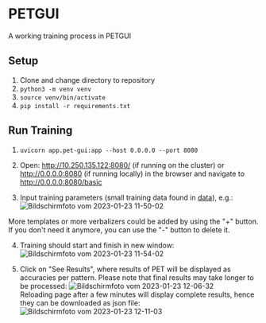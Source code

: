 # PETGUI
A working training process in PETGUI
## Setup
1. Clone and change directory to repository
2. `python3 -m venv venv`
3. `source venv/bin/activate`
4. `pip install -r requirements.txt`
## Run Training
1. `uvicorn app.pet-gui:app --host 0.0.0.0 --port 8080`

2. Open: http://10.250.135.122:8080/ (if running on the cluster) or http://0.0.0.0:8080 (if running locally) in the browser and navigate to http://0.0.0.0:8080/basic

3. Input training parameters (small training data found in [data](/data/yelp_review_polarity_csv.tar.gz)), e.g.: ![Bildschirmfoto vom 2023-01-23 11-50-02](https://user-images.githubusercontent.com/47433679/214032245-2f29ddd4-2bb5-4238-82eb-e311fd44e2a3.png)

More templates or more verbalizers could be added by using the "+" button. If you don't need it anymore, you can use the "-" button to delete it.  

4. Training should start and finish in new window: ![Bildschirmfoto vom 2023-01-23 11-54-02](https://user-images.githubusercontent.com/47433679/214032285-5865ae18-8924-4aae-bfaf-fd59d03a0ec3.png)

5. Click on "See Results", where results of PET will be displayed as accuracies per pattern. Please note that final results may take longer to be processed: ![Bildschirmfoto vom 2023-01-23 12-06-32](https://user-images.githubusercontent.com/47433679/214032841-4a808baa-f7c8-4552-951e-82feb84e159e.png)  
Reloading page after a few minutes will display complete results, hence they can be downloaded as json file:  
![Bildschirmfoto vom 2023-01-23 12-11-03](https://user-images.githubusercontent.com/47433679/214033043-74e45b3c-80ba-4af7-beed-e0be176f6205.png)



